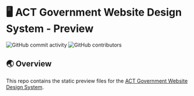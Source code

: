 # 🖥️ ACT Government Website Design System - Preview

![GitHub commit activity](https://img.shields.io/github/commit-activity/m/ACTGov-Design-System/ACT-Website-Design-System-Preview?style=flat-square) ![GitHub contributors](https://img.shields.io/github/contributors/ACTGov-Design-System/ACT-Website-Design-System-Preview?style=flat-square)

<!-- | Directory          | Function  | Description                                                     |
| ------------------ | --------- | --------------------------------------------------------------- |
| `.storybook`       | framework | Storybook configuration                                         |
| `src`              | content   | documentation, design tokens, components, patterns and previews |
| `storybook-static` | build     | static application directory                                    | -->

## 🌏 Overview

This repo contains the static preview files for the [ACT Government Website Design System](https://github.com/ACTGov-Design-System/ACT-Website-Design-System).
